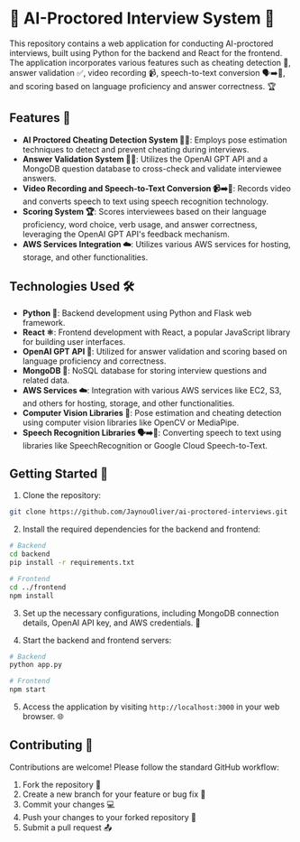 # 🤖 AI-Proctored Interview System 🎥

This repository contains a web application for conducting AI-proctored interviews, built using Python for the backend and React for the frontend. The application incorporates various features such as cheating detection 🚫, answer validation ✅, video recording 📹, speech-to-text conversion 🗣️➡️💬, and scoring based on language proficiency and answer correctness. 🏆

## Features 🚀

- **AI Proctored Cheating Detection System 🕵️‍♀️**: Employs pose estimation techniques to detect and prevent cheating during interviews.
- **Answer Validation System 👩‍🏫**: Utilizes the OpenAI GPT API and a MongoDB question database to cross-check and validate interviewee answers.
- **Video Recording and Speech-to-Text Conversion 📹➡️💬**: Records video and converts speech to text using speech recognition technology.
- **Scoring System 🏆**: Scores interviewees based on their language proficiency, word choice, verb usage, and answer correctness, leveraging the OpenAI GPT API's feedback mechanism.
- **AWS Services Integration ☁️**: Utilizes various AWS services for hosting, storage, and other functionalities.

## Technologies Used 🛠️

- **Python 🐍**: Backend development using Python and Flask web framework.
- **React ⚛️**: Frontend development with React, a popular JavaScript library for building user interfaces.
- **OpenAI GPT API 🧠**: Utilized for answer validation and scoring based on language proficiency and correctness.
- **MongoDB 🍃**: NoSQL database for storing interview questions and related data.
- **AWS Services ☁️**: Integration with various AWS services like EC2, S3, and others for hosting, storage, and other functionalities.
- **Computer Vision Libraries 👀**: Pose estimation and cheating detection using computer vision libraries like OpenCV or MediaPipe.
- **Speech Recognition Libraries 🗣️➡️💬**: Converting speech to text using libraries like SpeechRecognition or Google Cloud Speech-to-Text.

## Getting Started 🚀

1. Clone the repository:

```bash
git clone https://github.com/JaynouOliver/ai-proctored-interviews.git
```

2. Install the required dependencies for the backend and frontend:

```bash
# Backend
cd backend
pip install -r requirements.txt

# Frontend
cd ../frontend
npm install
```

3. Set up the necessary configurations, including MongoDB connection details, OpenAI API key, and AWS credentials. 🔑

4. Start the backend and frontend servers:

```bash
# Backend
python app.py

# Frontend
npm start
```

5. Access the application by visiting `http://localhost:3000` in your web browser. 🌐

## Contributing 👥

Contributions are welcome! Please follow the standard GitHub workflow:

1. Fork the repository 🍴
2. Create a new branch for your feature or bug fix 🌳
3. Commit your changes 💻
4. Push your changes to your forked repository 🔄
5. Submit a pull request 📤

